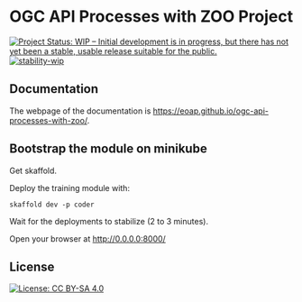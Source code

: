 # OGC API Processes with ZOO Project

[![Project Status: WIP – Initial development is in progress, but there has not yet been a stable, usable release suitable for the public.](https://www.repostatus.org/badges/latest/wip.svg)](https://www.repostatus.org/#wip)
[![stability-wip](https://img.shields.io/badge/stability-wip-lightgrey.svg)](https://github.com/mkenney/software-guides/blob/master/STABILITY-BADGES.md#work-in-progress)

## Documentation

The webpage of the documentation is https://eoap.github.io/ogc-api-processes-with-zoo/. 

## Bootstrap the module on minikube

Get skaffold.

Deploy the training module with:

```
skaffold dev -p coder
```

Wait for the deployments to stabilize (2 to 3 minutes).

Open your browser at http://0.0.0.0:8000/

## License

[![License: CC BY-SA 4.0](https://img.shields.io/badge/License-CC_BY--SA_4.0-lightgrey.svg)](https://creativecommons.org/licenses/by-sa/4.0/)